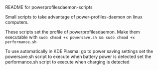 README for powerprofilesdaemon-scripts

Small scripts to take advantage of power-profiles-daemon on linux computers.

These scripts set the profile of powerprofilesdaemon.
Make them executable with 
`sudo chmod +x powersave.sh && sudo chmod +x performance.sh`

To use automatically in KDE Plasma:
go to power saving settings
set the powersave.sh script to execute when battery power is detected
set the performance.sh script to execute when charging is detected
